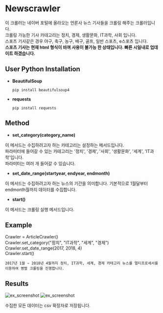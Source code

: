 # Newscrawler
이 크롤러는 네이버 포털에 올라오는 언론사 뉴스 기사들을 크롤링 해주는 크롤러입니다.  
크롤링 가능한 기사 카테고리는 정치, 경제, 생활문화, IT과학, 사회 입니다.  
스포츠 기사같은 경우 야구, 축구, 농구, 배구, 골프, 일반 스포츠, e스포츠 입니다.  
**스포츠 기사는 현재 html 형식이 바껴 사용이 불가능 한 상태입니다. 빠른 시일내로 업데이트 하겠습니다.**

## User Python Installation
  * **BeautifulSoup**
  
    ``` pip install beautifulsoup4 ```
  
  * **requests**
  
    ``` pip install requests ```
## Method

* **set_category(category_name)**
  
 이 메서드는 수집하려고자 하는 카테고리는 설정하는 메서드입니다.  
 파라미터에 들어갈 수 있는 카테고리는 '정치', '경제', '사회', '생활문화', '세계', 'IT과학'입니다.  
 파라미터는 여러 개 들어갈 수 있습니다.  
  
* **set_date_range(startyear, endyear, endmonth)**
  
 이 메서드는 수집하려고자 하는 뉴스의 기간을 의미합니다. 기본적으로 1월달부터 endmonth월까지 데이터를 수집합니다.
  
* **start()**
  
 이 메서드는 크롤링 실행 메서드입니다.
  
## Example

Crawler = ArticleCrawler()  
Crawler.set_category("정치", "IT과학", "세계", "경제")  
Crawler.set_date_range(2017, 2018, 4)  
Crawler.start()
  
  ```2017년 1월 ~ 2018년 4월까지 정치, IT과학, 세계, 경제 카테고리 뉴스를 멀티프로세서를 이용하여 병렬 크롤링을 진행합니다.```
    
 
 ## Results
 ![ex_screenshot](./img/article_resultimg.PNG)
 ![ex_screenshot](./img/sport_resultimg.PNG)
 
 수집한 모든 데이터는 csv 확장자로 저장됩니다.
 
